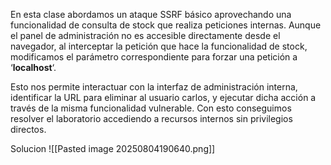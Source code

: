 En esta clase abordamos un ataque SSRF básico aprovechando una funcionalidad de consulta de stock que realiza peticiones internas. Aunque el panel de administración no es accesible directamente desde el navegador, al interceptar la petición que hace la funcionalidad de stock, modificamos el parámetro correspondiente para forzar una petición a ‘**localhost**‘.

Esto nos permite interactuar con la interfaz de administración interna, identificar la URL para eliminar al usuario carlos, y ejecutar dicha acción a través de la misma funcionalidad vulnerable. Con esto conseguimos resolver el laboratorio accediendo a recursos internos sin privilegios directos.

Solucion
![[Pasted image 20250804190640.png]]